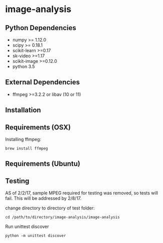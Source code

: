 # image-analysis

## Python Dependencies
* numpy >= 1.12.0
* scipy >= 0.18.1
* scikit-learn >=0.17
* sk-video >=1.17
* scikit-image >=0.12.0
* python 3.5

## External Dependencies
* ffmpeg >=3.2.2 or libav (10 or 11)

## Installation

## Requirements (OSX)

Installing ffmpeg:
```
brew install ffmpeg
```

## Requirements (Ubuntu)

## Testing
AS of 2/2/17, sample MPEG required for testing was removed, so tests will fail. This will be addressed by 2/8/17.

change directory to directory of test folder:
```
cd /path/to/directory/image-analysis/image-analysis
```
Run unittest discover
```
python -m unittest discover
```
